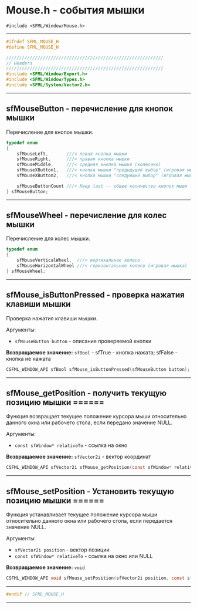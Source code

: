 # Mouse.h - события мышки

```#include <SFML/Window/Mouse.h>```
<hr/>


```c
#ifndef SFML_MOUSE_H
#define SFML_MOUSE_H

////////////////////////////////////////////////////////////
// Headers
////////////////////////////////////////////////////////////
#include <SFML/Window/Export.h>
#include <SFML/Window/Types.h>
#include <SFML/System/Vector2.h>
```
<hr/>

## sfMouseButton - перечисление для кнопок мышки

Перечисление для кнопок мышки.

```c
typedef enum
{
    sfMouseLeft,       ///< левая кнопка мышки
    sfMouseRight,      ///< правая кнопка мышки
    sfMouseMiddle,     ///< средняя кнопка мышки (колесико)
    sfMouseXButton1,   ///< кнопка мышки "предыдущий выбор" (игровая мышка)
    sfMouseXButton2,   ///< кнопка мышки "следующий выбор" (игровая мышка)

    sfMouseButtonCount ///< Keep last -- общее количество кнопок мыши
} sfMouseButton;
```
<hr/>

## sfMouseWheel - перечисление для колес мышки

Перечисление для колес мышки.

```c
typedef enum
{
    sfMouseVerticalWheel,  ///< вертикальное колесо
    sfMouseHorizontalWheel ///< горизонтальное колесо (игровая мышка)
} sfMouseWheel;

```
<hr/>

## sfMouse_isButtonPressed - проверка нажатия клавиши мышки

Проверка нажатия клавиши мышки.

Аргументы:

- ``sfMouseButton button`` - описание проверяемой кнопки

**Возвращаемое значение:** ``sfBool`` - sfTrue - кнопка нажата; sfFalse - кнопка не нажата

```c
CSFML_WINDOW_API sfBool sfMouse_isButtonPressed(sfMouseButton button);
```
<hr/>

## sfMouse_getPosition - получить текущую позицию мышки ======

Функция возвращает текущее положение курсора мыши относительно данного окна или рабочего стола, если передано значение NULL.

Аргументы:

- ``const sfWindow* relativeTo`` - ссылка на окно

**Возвращаемое значение:** ``sfVector2i`` - вектор координат

```c
CSFML_WINDOW_API sfVector2i sfMouse_getPosition(const sfWindow* relativeTo);
```
<hr/>

## sfMouse_setPosition - Установить текущую позицию мышки ======

Функция устанавливает текущее положение курсора мыши относительно данного окна или рабочего стола, если передается значение NULL.

Аргументы:

- ``sfVector2i position`` - вектор позиции
- ``const sfWindow* relativeTo`` - ссылка на окно или NULL

**Возвращаемое значение:** ``void``

```c
CSFML_WINDOW_API void sfMouse_setPosition(sfVector2i position, const sfWindow* relativeTo);
```
<hr/>


```c
#endif // SFML_MOUSE_H
```
<hr/>
